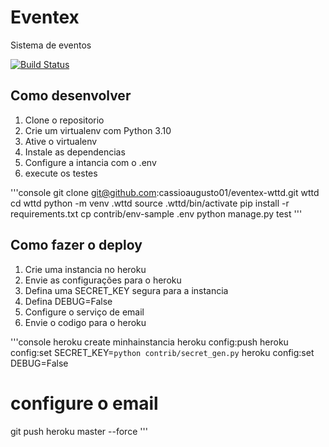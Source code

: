 # Eventex

Sistema de eventos

[![Build Status](https://app.travis-ci.com/cassioaugusto01/eventex-wttd.svg?token=jCNGJxKVp2nYgtQwMxNn&branch=main)](https://app.travis-ci.com/cassioaugusto01/eventex-wttd)

## Como desenvolver

1. Clone o repositorio
2. Crie um virtualenv com Python 3.10
3. Ative o virtualenv
4. Instale as dependencias
5. Configure a intancia com o .env
6. execute os testes

'''console
git clone git@github.com:cassioaugusto01/eventex-wttd.git wttd
cd wttd
python -m venv .wttd
source .wttd/bin/activate
pip install -r requirements.txt
cp contrib/env-sample .env
python manage.py test
'''

## Como fazer o deploy

1. Crie uma instancia no heroku
2. Envie as configurações para o heroku
3. Defina uma SECRET_KEY segura para a instancia
4. Defina DEBUG=False
5. Configure o serviço de email
6. Envie o codigo para o heroku

'''console
heroku create minhainstancia
heroku config:push
heroku config:set SECRET_KEY=`python contrib/secret_gen.py`
heroku config:set DEBUG=False
# configure o email
git push heroku master --force
'''
